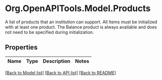 # Org.OpenAPITools.Model.Products
A list of products that an institution can support. All Items must be initialized with at least one product. The Balance product is always available and does not need to be specified during initialization.

## Properties

Name | Type | Description | Notes
------------ | ------------- | ------------- | -------------

[[Back to Model list]](../README.md#documentation-for-models) [[Back to API list]](../README.md#documentation-for-api-endpoints) [[Back to README]](../README.md)

